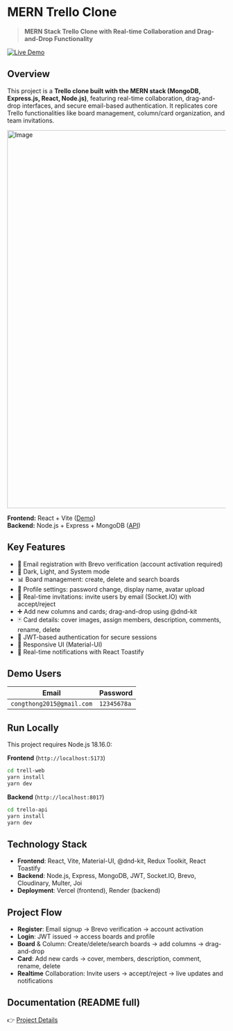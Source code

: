 # MERN Trello Clone

> **MERN Stack Trello Clone with Real-time Collaboration and Drag-and-Drop Functionality**

[![Live Demo](https://img.shields.io/badge/🚀_Live_Demo-Visit_Here-2ea44f?style=for-the-badge)](https://ideft.vercel.app)

## Overview

This project is a **Trello clone built with the MERN stack (MongoDB, Express.js, React, Node.js)**, featuring real-time collaboration, drag-and-drop interfaces, and secure email-based authentication. It replicates core Trello functionalities like board management, column/card organization, and team invitations.

<img width="1909" height="870" alt="Image" src="https://github.com/user-attachments/assets/4fcd2c5e-f4e9-4466-b53d-e882e0e3f02e" />

**Frontend:** React + Vite ([Demo](https://ideft.vercel.app))  
**Backend:** Node.js + Express + MongoDB ([API](https://trello-ideft-api.onrender.com))


## Key Features

- 📧 Email registration with Brevo verification (account activation required)  
- 🌙 Dark, Light, and System mode  
- 📊 Board management: create, delete and search boards  
- 👥 Profile settings: password change, display name, avatar upload  
- 🤝 Real-time invitations: invite users by email (Socket.IO) with accept/reject  
- ➕ Add new columns and cards; drag-and-drop using @dnd-kit  
- 🃏 Card details: cover images, assign members, description, comments, rename, delete  
- 🔐 JWT-based authentication for secure sessions  
- 📱 Responsive UI (Material-UI)  
- 🔔 Real-time notifications with React Toastify


## Demo Users

| Email                   | Password       |
|-------------------------|----------------|
| `congthong2015@gmail.com`  | `12345678a`    |


## Run Locally


This project requires Node.js 18.16.0:


**Frontend** (`http://localhost:5173`)
```bash
cd trell-web
yarn install
yarn dev
```

**Backend** (`http://localhost:8017`)
```bash
cd trello-api
yarn install
yarn dev
```

## Technology Stack
- **Frontend**: React, Vite, Material-UI, @dnd-kit, Redux Toolkit, React Toastify
- **Backend**: Node.js, Express, MongoDB, JWT, Socket.IO, Brevo, Cloudinary, Multer, Joi
- **Deployment**: Vercel (frontend), Render (backend)

## Project Flow
- **Register**: Email signup → Brevo verification → account activation
- **Login**: JWT issued → access boards and profile
- **Board** & Column: Create/delete/search boards → add columns → drag-and-drop
- **Card**: Add new cards → cover, members, description, comment, rename, delete
- **Realtime** Collaboration: Invite users → accept/reject → live updates and notifications

## Documentation (README full)
👉 [Project Details](./README.full.md)


